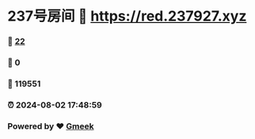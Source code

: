 # 237号房间 :link: https://red.237927.xyz 
### :page_facing_up: [22](https://red.237927.xyz/tag.html) 
### :speech_balloon: 0 
### :hibiscus: 119551 
### :alarm_clock: 2024-08-02 17:48:59 
### Powered by :heart: [Gmeek](https://github.com/Meekdai/Gmeek)

